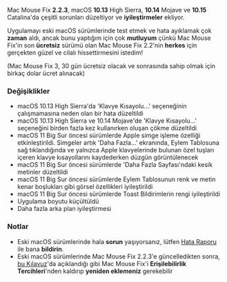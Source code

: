 Mac Mouse Fix **2.2.3**, macOS **10.13** High Sierra, **10.14** Mojave ve **10.15** Catalina'da çeşitli sorunları düzeltiyor ve **iyileştirmeler** ekliyor.

Uygulamayı eski macOS sürümlerinde test etmek ve hata ayıklamak çok **zaman** aldı, ancak bunu yaptığım için çok **mutluyum** çünkü Mac Mouse Fix'in son **ücretsiz** sürümü olan Mac Mouse Fix 2.2'nin **herkes** için gerçekten güzel ve cilalı hissettirmesini istedim!

(Mac Mouse Fix 3, 30 gün ücretsiz olacak ve sonrasında sahip olmak için birkaç dolar ücret alınacak)

### Değişiklikler

- macOS 10.13 High Sierra'da 'Klavye Kısayolu...' seçeneğinin çalışmamasına neden olan bir hata düzeltildi
- macOS 10.13 High Sierra ve 10.14 Mojave'de 'Klavye Kısayolu...' seçeneğini birden fazla kez kullanırken oluşan çökme düzeltildi
- macOS 11 Big Sur öncesi sürümlerde Apple simge işleme özelliği etkinleştirildi. Simgeler artık 'Daha Fazla...' ekranında, Eylem Tablosuna sağ tıklandığında ve yalnızca Apple klavyelerinde bulunan özel tuşları içeren klavye kısayollarını kaydederken düzgün görüntülenecek
- macOS 11 Big Sur öncesi sürümlerde 'Daha Fazla Sayfası'ndaki kesik metinler düzeltildi
- macOS 11 Big Sur öncesi sürümlerde Eylem Tablosunun renk ve metin kenar boşlukları gibi görsel özellikleri iyileştirildi
- macOS 11 Big Sur öncesi sürümlerde Toast Bildirimlerin rengi iyileştirildi
- Uygulama boyutu küçültüldü
- Daha fazla arka plan iyileştirmesi

### Notlar

- Eski macOS sürümlerinde hala **sorun** yaşıyorsanız, lütfen [Hata Raporu](https://noah-nuebling.github.io/mac-mouse-fix-feedback-assistant/?type=bug-report) ile bana **bildirin**.
- Eski macOS sürümlerinde Mac Mouse Fix 2.2.3'e güncelledikten sonra, [bu Kılavuz](https://github.com/noah-nuebling/mac-mouse-fix/discussions/101)'da açıklandığı gibi Mac Mouse Fix'i **Erişilebilirlik Tercihleri**'nden kaldırıp **yeniden eklemeniz** gerekebilir